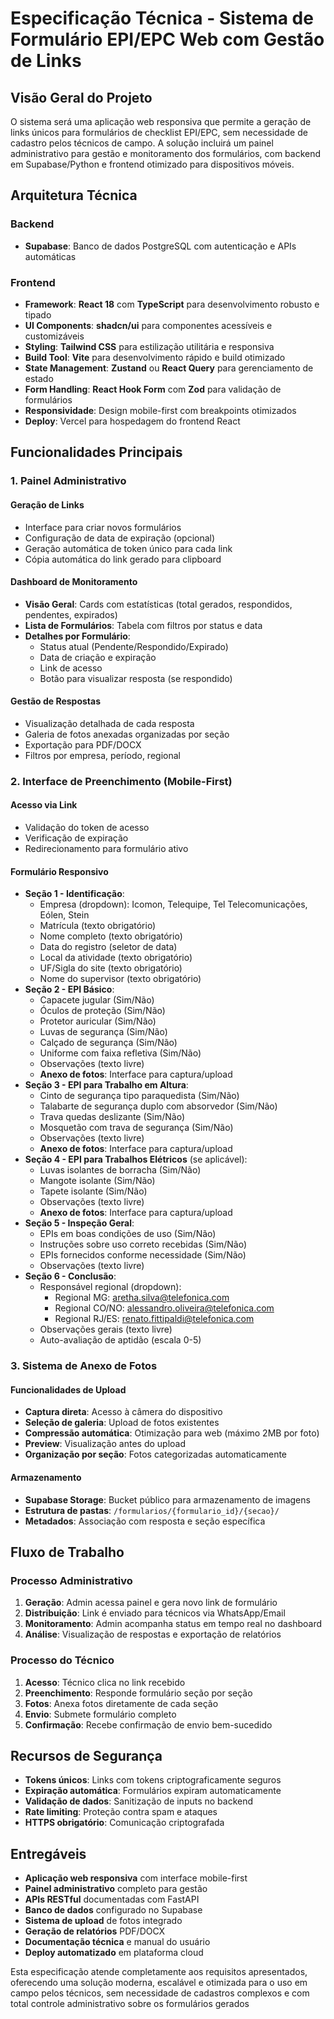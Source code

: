 # Especificação Técnica - Sistema de Formulário EPI/EPC Web com Gestão de Links

## Visão Geral do Projeto

O sistema será uma aplicação web responsiva que permite a geração de links únicos para formulários de checklist EPI/EPC, sem necessidade de cadastro pelos técnicos de campo. A solução incluirá um painel administrativo para gestão e monitoramento dos formulários, com backend em Supabase/Python e frontend otimizado para dispositivos móveis.

## Arquitetura Técnica

### **Backend**

- **Supabase**: Banco de dados PostgreSQL com autenticação e APIs automáticas


### **Frontend**

- **Framework**: **React 18** com **TypeScript** para desenvolvimento robusto e tipado
- **UI Components**: **shadcn/ui** para componentes acessíveis e customizáveis
- **Styling**: **Tailwind CSS** para estilização utilitária e responsiva
- **Build Tool**: **Vite** para desenvolvimento rápido e build otimizado
- **State Management**: **Zustand** ou **React Query** para gerenciamento de estado
- **Form Handling**: **React Hook Form** com **Zod** para validação de formulários
- **Responsividade**: Design mobile-first com breakpoints otimizados
- **Deploy**: Vercel para hospedagem do frontend React


## Funcionalidades Principais

### **1. Painel Administrativo**

#### **Geração de Links**

- Interface para criar novos formulários
- Configuração de data de expiração (opcional)
- Geração automática de token único para cada link
- Cópia automática do link gerado para clipboard


#### **Dashboard de Monitoramento**

- **Visão Geral**: Cards com estatísticas (total gerados, respondidos, pendentes, expirados)
- **Lista de Formulários**: Tabela com filtros por status e data
- **Detalhes por Formulário**:
    - Status atual (Pendente/Respondido/Expirado)
    - Data de criação e expiração
    - Link de acesso
    - Botão para visualizar resposta (se respondido)


#### **Gestão de Respostas**

- Visualização detalhada de cada resposta
- Galeria de fotos anexadas organizadas por seção
- Exportação para PDF/DOCX
- Filtros por empresa, período, regional


### **2. Interface de Preenchimento (Mobile-First)**

#### **Acesso via Link**

- Validação do token de acesso
- Verificação de expiração
- Redirecionamento para formulário ativo


#### **Formulário Responsivo**

- **Seção 1 - Identificação**:
    - Empresa (dropdown): Icomon, Telequipe, Tel Telecomunicações, Eólen, Stein
    - Matrícula (texto obrigatório)
    - Nome completo (texto obrigatório)
    - Data do registro (seletor de data)
    - Local da atividade (texto obrigatório)
    - UF/Sigla do site (texto obrigatório)
    - Nome do supervisor (texto obrigatório)
- **Seção 2 - EPI Básico**:
    - Capacete jugular (Sim/Não)
    - Óculos de proteção (Sim/Não)
    - Protetor auricular (Sim/Não)
    - Luvas de segurança (Sim/Não)
    - Calçado de segurança (Sim/Não)
    - Uniforme com faixa refletiva (Sim/Não)
    - Observações (texto livre)
    - **Anexo de fotos**: Interface para captura/upload
- **Seção 3 - EPI para Trabalho em Altura**:
    - Cinto de segurança tipo paraquedista (Sim/Não)
    - Talabarte de segurança duplo com absorvedor (Sim/Não)
    - Trava quedas deslizante (Sim/Não)
    - Mosquetão com trava de segurança (Sim/Não)
    - Observações (texto livre)
    - **Anexo de fotos**: Interface para captura/upload
- **Seção 4 - EPI para Trabalhos Elétricos** (se aplicável):
    - Luvas isolantes de borracha (Sim/Não)
    - Mangote isolante (Sim/Não)
    - Tapete isolante (Sim/Não)
    - Observações (texto livre)
    - **Anexo de fotos**: Interface para captura/upload
- **Seção 5 - Inspeção Geral**:
    - EPIs em boas condições de uso (Sim/Não)
    - Instruções sobre uso correto recebidas (Sim/Não)
    - EPIs fornecidos conforme necessidade (Sim/Não)
    - Observações (texto livre)
- **Seção 6 - Conclusão**:
    - Responsável regional (dropdown):
        - Regional MG: aretha.silva@telefonica.com
        - Regional CO/NO: alessandro.oliveira@telefonica.com
        - Regional RJ/ES: renato.fittipaldi@telefonica.com
    - Observações gerais (texto livre)
    - Auto-avaliação de aptidão (escala 0-5)

### **3. Sistema de Anexo de Fotos**

#### **Funcionalidades de Upload**

- **Captura direta**: Acesso à câmera do dispositivo
- **Seleção de galeria**: Upload de fotos existentes
- **Compressão automática**: Otimização para web (máximo 2MB por foto)
- **Preview**: Visualização antes do upload
- **Organização por seção**: Fotos categorizadas automaticamente


#### **Armazenamento**

- **Supabase Storage**: Bucket público para armazenamento de imagens
- **Estrutura de pastas**: `/formularios/{formulario_id}/{secao}/`
- **Metadados**: Associação com resposta e seção específica


## Fluxo de Trabalho

### **Processo Administrativo**

1. **Geração**: Admin acessa painel e gera novo link de formulário
2. **Distribuição**: Link é enviado para técnicos via WhatsApp/Email
3. **Monitoramento**: Admin acompanha status em tempo real no dashboard
4. **Análise**: Visualização de respostas e exportação de relatórios

### **Processo do Técnico**

1. **Acesso**: Técnico clica no link recebido
2. **Preenchimento**: Responde formulário seção por seção
3. **Fotos**: Anexa fotos diretamente de cada seção
4. **Envio**: Submete formulário completo
5. **Confirmação**: Recebe confirmação de envio bem-sucedido

## Recursos de Segurança

- **Tokens únicos**: Links com tokens criptograficamente seguros
- **Expiração automática**: Formulários expiram automaticamente
- **Validação de dados**: Sanitização de inputs no backend
- **Rate limiting**: Proteção contra spam e ataques
- **HTTPS obrigatório**: Comunicação criptografada


## Entregáveis

- **Aplicação web responsiva** com interface mobile-first
- **Painel administrativo** completo para gestão
- **APIs RESTful** documentadas com FastAPI
- **Banco de dados** configurado no Supabase
- **Sistema de upload** de fotos integrado
- **Geração de relatórios** PDF/DOCX
- **Documentação técnica** e manual do usuário
- **Deploy automatizado** em plataforma cloud

Esta especificação atende completamente aos requisitos apresentados, oferecendo uma solução moderna, escalável e otimizada para o uso em campo pelos técnicos, sem necessidade de cadastros complexos e com total controle administrativo sobre os formulários gerados